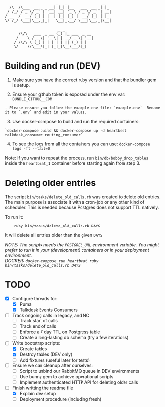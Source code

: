 ```
                       _   _                _
  /\  /\___  __ _ _ __| |_| |__   ___  __ _| |_
 / /_/ / _ \/ _` | '__| __| '_ \ / _ \/ _` | __|
/ __  /  __/ (_| | |  | |_| |_) |  __/ (_| | |_
\/ /_/ \___|\__,_|_|   \__|_.__/ \___|\__,_|\__|

                        _ _
      /\/\   ___  _ __ (_) |_ ___  _ __
     /    \ / _ \| '_ \| | __/ _ \| '__|
    / /\/\ \ (_) | | | | | || (_) | |
    \/    \/\___/|_| |_|_|\__\___/|_|

```

# Building and run (DEV)

  1) Make sure you have the correct ruby version and that the bundler gem is setup.

  2) Ensure your github token is exposed under the env var: `BUNDLE_GITHUB__COM`

    - Please ensure you follow the example env file: `example.env`  Rename it to `.env` and edit in your values.

  3) Use docker-compose to build and run the required containers:

    `docker-compose build && docker-compose up -d heartbeat talkdesk_consumer routing_consumer`

  4) To see the logs from all the containers you can use: `docker-compose logs -ft --tail=0`

  Note: If you want to repeat the process, run `bin/db/bobby_drop_tables` inside the `heartbeat_1` container before starting again from step 3.

# Deleting older entries

The script `bin/tasks/delete_old_calls.rb` was created to delete old entries. The main purpose is associate it with a
cron-job or any other kind of scheduler. This is needed because Postgres does not support TTL natively.

To run it:
```
    ruby bin/tasks/delete_old_calls.rb DAYS
```
It will delete all entries older than the given `DAYS`

_NOTE: The scripts needs the `POSTGRES_URL` environment variable. You might prefer to run it in your (development) containers or in your deployment environment._  
_DOCKER: `docker-compose run heartbeat ruby bin/tasks/delete_old_calls.rb DAYS`_  

# TODO

- [X] Configure threads for:
  - [X] Puma
  - [X] Talkdesk Events Consumers

- [ ] Track ongoing calls in legacy, and NC
  - [ ] Track start of calls
  - [ ] Track end of calls
  - [ ] Enforce a 7 day TTL on Postgress table
  - [ ] Create a long-lasting db schema (try a few iterations)

- [ ] Write bootstrap scripts:
  - [X] Create tables
  - [X] Destroy tables (DEV only)
  - [ ] Add fixtures (useful later for tests)

- [ ] Ensure we can cleanup after ourselves:
  - [ ] Script to unbind our RabbitMQ queue in DEV environments
  - [ ] Use bunny gem to achieve operational scripts
  - [ ] Implement authenticated HTTP API for deleting older calls

- [ ] Finish writting the readme file
  - [X] Explain dev setup
  - [ ] Deployment procedure (including fresh)
